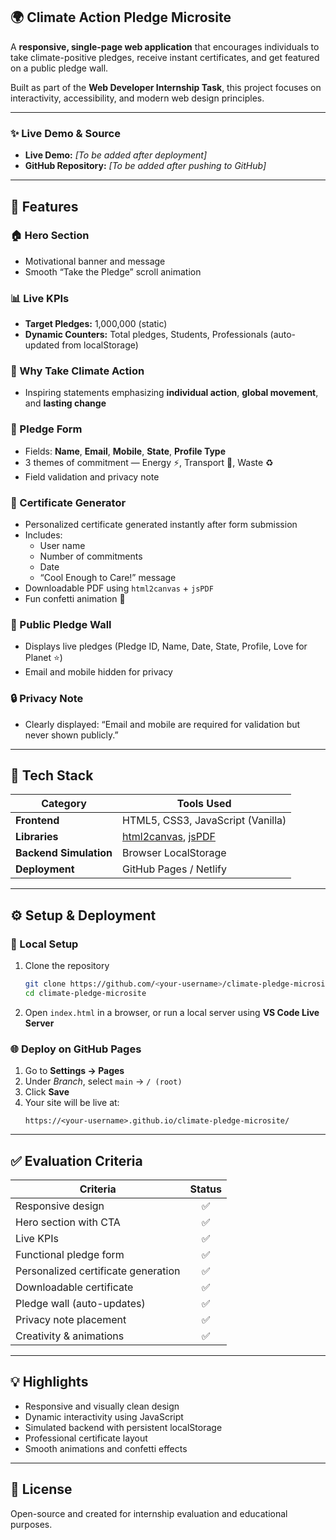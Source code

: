 ## 🌍 Climate Action Pledge Microsite  

A **responsive, single-page web application** that encourages individuals to take climate-positive pledges, receive instant certificates, and get featured on a public pledge wall.  

Built as part of the **Web Developer Internship Task**, this project focuses on interactivity, accessibility, and modern web design principles.  

---

### ✨ Live Demo & Source  
- **Live Demo:** _[To be added after deployment]_  
- **GitHub Repository:** _[To be added after pushing to GitHub]_  

---

## 🚀 Features  

### 🏠 Hero Section  
- Motivational banner and message  
- Smooth “Take the Pledge” scroll animation  

### 📊 Live KPIs  
- **Target Pledges:** 1,000,000 (static)  
- **Dynamic Counters:** Total pledges, Students, Professionals (auto-updated from localStorage)  

### 🌱 Why Take Climate Action  
- Inspiring statements emphasizing **individual action**, **global movement**, and **lasting change**  

### 📝 Pledge Form  
- Fields: **Name**, **Email**, **Mobile**, **State**, **Profile Type**  
- 3 themes of commitment — Energy ⚡, Transport 🚗, Waste ♻️  
- Field validation and privacy note  

### 🏅 Certificate Generator  
- Personalized certificate generated instantly after form submission  
- Includes:
  - User name  
  - Number of commitments  
  - Date  
  - “Cool Enough to Care!” message  
- Downloadable PDF using `html2canvas` + `jsPDF`  
- Fun confetti animation 🎉  

### 💚 Public Pledge Wall  
- Displays live pledges (Pledge ID, Name, Date, State, Profile, Love for Planet ⭐)  
- Email and mobile hidden for privacy  

### 🔒 Privacy Note  
- Clearly displayed: “Email and mobile are required for validation but never shown publicly.”  

---

## 🧠 Tech Stack  

| Category | Tools Used |
|-----------|-------------|
| **Frontend** | HTML5, CSS3, JavaScript (Vanilla) |
| **Libraries** | [html2canvas](https://github.com/niklasvh/html2canvas), [jsPDF](https://github.com/parallax/jsPDF) |
| **Backend Simulation** | Browser LocalStorage |
| **Deployment** | GitHub Pages / Netlify |

---

## ⚙️ Setup & Deployment  

### 🧩 Local Setup  
1. Clone the repository  
   ```bash
   git clone https://github.com/<your-username>/climate-pledge-microsite.git
   cd climate-pledge-microsite
   ```
2. Open `index.html` in a browser, or run a local server using **VS Code Live Server**  

### 🌐 Deploy on GitHub Pages  
1. Go to **Settings → Pages**  
2. Under *Branch*, select `main` → `/ (root)`  
3. Click **Save**  
4. Your site will be live at:  
   ```
   https://<your-username>.github.io/climate-pledge-microsite/
   ```

---

## ✅ Evaluation Criteria  

| Criteria | Status |
|-----------|:------:|
| Responsive design | ✅ |
| Hero section with CTA | ✅ |
| Live KPIs | ✅ |
| Functional pledge form | ✅ |
| Personalized certificate generation | ✅ |
| Downloadable certificate | ✅ |
| Pledge wall (auto-updates) | ✅ |
| Privacy note placement | ✅ |
| Creativity & animations | ✅ |

---

## 💡 Highlights  
- Responsive and visually clean design  
- Dynamic interactivity using JavaScript  
- Simulated backend with persistent localStorage  
- Professional certificate layout  
- Smooth animations and confetti effects  

---

## 📜 License  
Open-source and created for internship evaluation and educational purposes.
